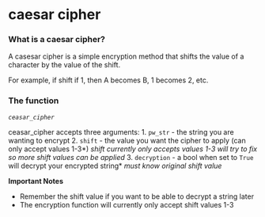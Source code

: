 # caesar cipher

### What is  a caesar cipher?

A casesar cipher is a simple encryption method that shifts the value of a character by the value of the shift.

For example, if shift if 1, then A becomes B, 1 becomes 2, etc.

### The function 

 *``ceasar_cipher``*
 
 ceasar_cipher accepts three arguments:
     1. ``pw_str`` - the string you are wanting to encrypt
     2. ``shift`` - the value you want the cipher to apply (can only accept values 1-3*)
         *shift currently only accepts values 1-3*
         *will try to fix so more shift values can be applied*
     3. ``decryption`` - a bool when set to `True` will decrypt your encrypted string*
         *must know original shift value*

**Important Notes**

- Remember the shift value if you want to be able to decrypt a string later
- The encryption function will currently only accept shift values 1-3